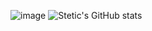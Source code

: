 ![image](https://user-images.githubusercontent.com/91694520/200121462-20307630-b349-4f2a-9191-3019f62d29e5.png) ![Stetic's GitHub stats](https://github-readme-stats.vercel.app/api?username=Stetics&show_icons=true&theme=radical)


